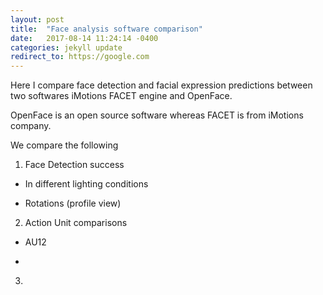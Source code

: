 ```yaml
---
layout: post
title:  "Face analysis software comparison"
date:   2017-08-14 11:24:14 -0400
categories: jekyll update
redirect_to: https://google.com 
---
```



Here I compare face detection and facial expression predictions between two softwares iMotions FACET engine and OpenFace. 

OpenFace is an open source software whereas FACET is from iMotions company. 

We compare the following 
1. Face Detection success 

- In different lighting conditions 



- Rotations (profile view)



2. Action Unit comparisons 

- AU12 

- 

3. 